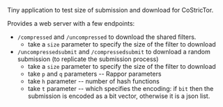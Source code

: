 Tiny application to test size of submission and download for CoStricTor.

Provides a web server with a few endpoints:
- `/compressed` and `/uncompressed` to download the shared filters.
  - take a `size` parameter to specify the size of the filter to download
- `/uncompressedsubmit` and `/compressedsubmit` to download a random submission (to replicate the submission process)
  - take a `size` parameter to specify the size of the filter to download
  - take `p` and `q` parameters -- Rappor parameters
  - take `h` parameter -- number of hash functions
  - take `t` parameter -- which specifies the encoding: if `bit` then the submission is encoded as a bit vector, otherwise it is a json list.